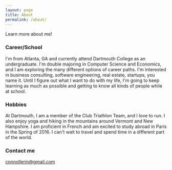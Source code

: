 ```yaml
---
layout: page
title: About
permalink: /about/
---
```


Learn more about me!

### Career/School

I'm from Atlanta, GA and currently attend Dartmouth College as an undergraduate. I'm double majoring in Computer Science and Economics, and I am exploring the many different options of career paths. I'm interested in business consulting, software engineering, real estate, startups, you name it. Until I figure out what I want to do with my life, I'm going to keep learning as much as possible and getting to know all kinds of people while at school.

### Hobbies

At Dartmouth, I am a member of the Club Triathlon Team, and I love to run. I also enjoy yoga and hiking in the mountains around Vermont and New Hampshire. I am proficient in French and am excited to study abroad in Paris in the Spring of 2016. I can't wait to travel and spend time in a different part of the world.

### Contact me

[connollerin@gmail.com](mailto:connollerin@gmail.com)

